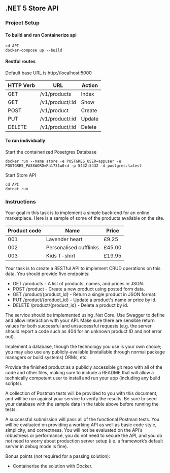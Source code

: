 ## .NET 5 Store API

### Project Setup

#### To build and run Containerize api

``` 
cd API
docker-compose up --build
```

#### Restful routes

Default base URL is http://localhost:5000

| HTTP Verb | URL             | Action |
| --------- | --------------- | ------ |
| GET       | /v1/products    | Index  |
| GET       | /v1/product/:id | Show   |
| POST      | /v1/product     | Create |
| PUT       | /v1/product/:id | Update |
| DELETE    | /v1/product/:id | Delete |

#### To run individually

Start the containerized Posetgres Database
```
docker run --name store -e POSTGRES_USER=appuser -e POSTGRES_PASSWORD=Pa1731w0rd -p 5432:5432 -d postgres:latest
```

Start Store API
```
cd API
dotnet run
```

### Instructions

Your goal in this task is to implement a simple back-end for an online marketplace. Here is a sample of some of the products available on the site.

| Product code | Name                   | Price  |
| ------------ | ---------------------- | ------ |
| 001          | Lavender heart         | £9.25  |
| 002          | Personalised cufflinks | £45.00 |
| 003          | Kids T-shirt           | £19.95 |

Your task is to create a RESTful API to implement CRUD operations on this data. You should provide five endpoints:

- GET /products - A list of products, names, and prices in JSON.
- POST /product - Create a new product using posted form data.
- GET /product/{product_id} - Return a single product in JSON format.
- PUT /product/{product_id} - Update a product's name or price by id.
- DELETE /product/{product_id} - Delete a product by id.

The service should be implemented using .Net Core. Use Swagger to define and allow interaction with your API. Make sure there are sensible return values for both successful and unsuccessful requests (e.g. the server should report a code such as 404 for an unknown product ID and not error out).

Implement a database, though the technology you use is your own choice; you may also use any publicly-available (installable through normal package managers or build systems) ORMs, etc.

Provide the finished product as a publicly accessible git repo with all of the code and other files, making sure to include a README that will allow a technically competent user to install and run your app (including any build scripts).

A collection of Postman tests will be provided to you with this document, and will be run against your service to verify the results. Be sure to seed your database with the sample data in the table above before running the tests.

A successful submission will pass all of the functional Postman tests. You will be evaluated on providing a working API as well as basic code style, simplicity, and correctness. You will not be evaluated on the API’s robustness or performance, you do not need to secure the API, and you do not need to worry about production server setup (i.e. a framework’s default server in debug mode is fine).

Bonus points (not required for a passing solution):

- Containerise the solution with Docker.
